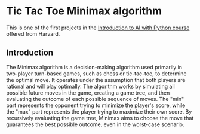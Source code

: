 # Tic Tac Toe Minimax algorithm
This is one of the first projects in the [Introduction to AI with Python course](https://learning.edx.org/course/course-v1:HarvardX+CS50AI+1T2020/home) offered from Harvard.

## Introduction
The Minimax algorithm is a decision-making algorithm used primarily in two-player turn-based games, such as chess or tic-tac-toe, to determine the optimal move. It operates under the assumption that both players are rational and will play optimally. The algorithm works by simulating all possible future moves in the game, creating a game tree, and then evaluating the outcome of each possible sequence of moves. The "min" part represents the opponent trying to minimize the player's score, while the "max" part represents the player trying to maximize their own score. By recursively evaluating the game tree, Minimax aims to choose the move that guarantees the best possible outcome, even in the worst-case scenario.
